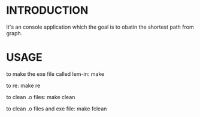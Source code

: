 # INTRODUCTION

It's an console application which the goal is to obatin the shortest path from graph.


# USAGE

to make the exe file called lem-in: 
make


to re:
make re


to clean .o files:
make clean


to clean .o files and exe file:
make fclean
